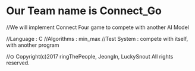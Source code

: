 # Our Team name is Connect_Go
//We will implement Connect Four game to compete with another AI Model

//Language : C
//Algorithms : min_max
//Test System : compete with itself, with another program

//⊙ Copyright(c)2017 ringThePeople, JeongIn, LuckySnout All rights reserved. 
